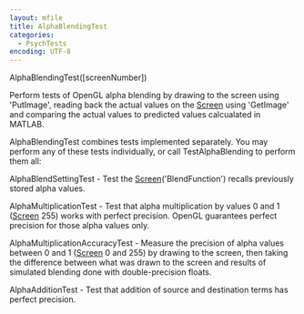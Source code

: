 ```yaml
---
layout: mfile
title: AlphaBlendingTest
categories:
  - PsychTests
encoding: UTF-8
---
```


AlphaBlendingTest([screenNumber])

Perform tests of OpenGL alpha blending by drawing to the screen using
'PutImage', reading back the actual values on the [Screen](/docs/Screen) using
'GetImage' and comparing the actual values to predicted values
calcualated in MATLAB.

AlphaBlendingTest combines tests implemented separately.  You may perform
any of these tests individually, or call TestAlphaBlending to perform
them all:

AlphaBlendSettingTest -
  Test the [Screen](/docs/Screen)('BlendFunction') recalls previously stored
  alpha values.

AlphaMultiplicationTest -
  Test that alpha multiplication by values 0 and 1 ([Screen](/docs/Screen) 255) works
  with perfect precision.  OpenGL guarantees perfect precision for those
  alpha values only.

AlphaMultiplicationAccuracyTest -
  Measure the precision of alpha values between 0 and 1 ([Screen](/docs/Screen) 0 and 255) by
  drawing to the screen, then taking the difference between what was
  drawn to the screen and results of simulated blending done with
  double-precision floats.

AlphaAdditionTest -
  Test that addition of source and destination terms has perfect
  precision.
